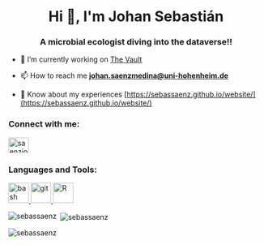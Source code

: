 <h1 align="center">Hi 👋, I'm Johan Sebastián</h1>
<h3 align="center">A microbial ecologist diving into the dataverse!!</h3>

- 🔭 I’m currently working on [The Vault](https://sebassaenz.github.io/thevault/)

- 📫 How to reach me **johan.saenzmedina@uni-hohenheim.de**

- 📄 Know about my experiences [https://sebassaenz.github.io/website/](https://sebassaenz.github.io/website/)

<h3 align="left">Connect with me:</h3>
<p align="left">
<a href="https://twitter.com/saenzjohans" target="blank"><img align="center" src="https://raw.githubusercontent.com/rahuldkjain/github-profile-readme-generator/master/src/images/icons/Social/twitter.svg" alt="saenzjohans" height="30" width="40" /></a>
</p>

<h3 align="left">Languages and Tools:</h3>
<p align="left"> <a href="https://www.gnu.org/software/bash/" target="_blank" rel="noreferrer"> <img src="https://www.vectorlogo.zone/logos/gnu_bash/gnu_bash-icon.svg" alt="bash" width="40" height="40"/> </a> <a href="https://git-scm.com/" target="_blank" rel="noreferrer"> <img src="https://www.vectorlogo.zone/logos/git-scm/git-scm-icon.svg" alt="git" width="40" height="40"/> </a> </a> <a href="https://www.r-project.org" target="_blank" rel="noreferrer"> <img src="https://www.vectorlogo.zone/logos/r-project/r-project-icon.svg" alt="R" width="40" height="40"/> </a> </p>

<p><img align="left" src="https://github-readme-stats.vercel.app/api/top-langs?username=sebassaenz&show_icons=true&locale=en&layout=compact" alt="sebassaenz" /></p>

<p>&nbsp;<img align="center" src="https://github-readme-stats.vercel.app/api?username=sebassaenz&show_icons=true&locale=en" alt="sebassaenz" /></p>

<p><img align="center" src="https://github-readme-streak-stats.herokuapp.com/?user=sebassaenz&" alt="sebassaenz" /></p>
